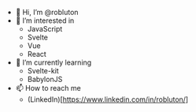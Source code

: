 - 👋 Hi, I’m @robluton
- 👀 I’m interested in
  - JavaScript
  - Svelte
  - Vue
  - React
- 🌱 I’m currently learning
  - Svelte-kit
  - BabylonJS
- 📫 How to reach me
  - (LinkedIn)[https://www.linkedin.com/in/robluton/]

<!---
robluton/robluton is a ✨ special ✨ repository because its `README.md` (this file) appears on your GitHub profile.
You can click the Preview link to take a look at your changes.
--->

